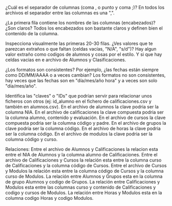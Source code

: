 ¿Cuál es el separador de columnas (coma , o punto y coma ;)?
En todos los archivos el separador entre las columnas es una ",".

¿La primera fila contiene los nombres de las columnas (encabezados)? ¿Son claros?
Todos los encabezados son bastante claros y definen bien el contenido de la columna.

Inspecciona visualmente las primeras 20-30 filas. ¿Ves valores que te parezcan extraños o que faltan (celdas vacías, "N/A", "s/d")?
Hay algun valor extraño como codigos de alumnos y cosas por el estilo. Y si que hay celdas vacias en e archivo de Alumnos y Clasificaciones.

¿Los formatos son consistentes? Por ejemplo, ¿las fechas están siempre como DD/MM/AAAA o a veces cambian?
Los formatos no son consistentes, hay veces que las fechas son en "día/mes/año hora" y a veces son solo "día/mes/año".

Identifica las "claves" o "IDs" que podrían servir para relacionar unos ficheros con otros (ej: id_alumno en el fichero de calificaciones.csv y también en alumnos.csv).
En el archivo de alumnos la clave podria ser la columna NIA.
En el archivo de calificaciones la clave compuesta podria ser la columna alumno, contenido y evaluación.
En el archivo de cursos la clave compuesta podria ser la columna código y padre.
En el archivo de grupos la clave podria ser la columna código.
En el archivo de horas la clave podria ser la columna código.
En el archivo de modulos la clave podria ser la columna código y curso.

Relaciones:
Entre el archivo de Alumnos y Calificaciones la relacion esta entre el NIA de Alumnos y la columna alumno de Calificaciones.
Entre el archivo de Calificaciones y Cursos la relación esta entre la columna curso de Calificaciones y la columna código de Cursos.
Entre el archivo de Cursos y Modulos la relación esta entre la columna código de Cursos y la columna curso de Modulos.
La relación entre Alumnos y Grupos esta en la columna de grupo Alumnos y codigo de Grupos.
La relación entre Calificaciones y Modulos esta entre las columnas curso y contenido de Calificaciones y codigo y cursos de Modulos.
La relación entre Horas y Modulos esta en la columna codigo Horas y codigo Modulos.